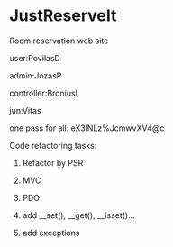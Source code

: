 # JustReserveIt
Room reservation web site

user:PovilasD

admin:JozasP 

controller:BroniusL

jun:Vitas


one pass for all: eX3lNLz%JcmwvXV4@c


Code refactoring tasks:

1) Refactor by PSR

2) MVC

3) PDO

4) add __set(), __get(), __isset()...

5) add exceptions
